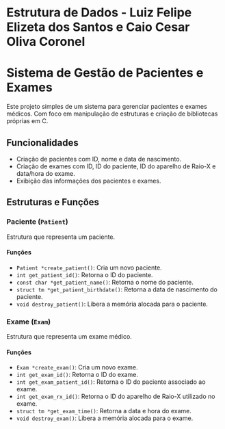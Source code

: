 # Estrutura de Dados - Luiz Felipe Elizeta dos Santos e Caio Cesar Oliva Coronel
# Sistema de Gestão de Pacientes e Exames

Este projeto simples de um sistema para gerenciar pacientes e exames médicos. Com foco em manipulação de estruturas e criação de bibliotecas próprias em C.

## Funcionalidades

- Criação de pacientes com ID, nome e data de nascimento.
- Criação de exames com ID, ID do paciente, ID do aparelho de Raio-X e data/hora do exame.
- Exibição das informações dos pacientes e exames.

## Estruturas e Funções

### Paciente (`Patient`)

Estrutura que representa um paciente.

#### Funções

- `Patient *create_patient()`: Cria um novo paciente.
- `int get_patient_id()`: Retorna o ID do paciente.
- `const char *get_patient_name()`: Retorna o nome do paciente.
- `struct tm *get_patient_birthdate()`: Retorna a data de nascimento do paciente.
- `void destroy_patient()`: Libera a memória alocada para o paciente.

### Exame (`Exam`)

Estrutura que representa um exame médico.

#### Funções

- `Exam *create_exam()`: Cria um novo exame.
- `int get_exam_id()`: Retorna o ID do exame.
- `int get_exam_patient_id()`: Retorna o ID do paciente associado ao exame.
- `int get_exam_rx_id()`: Retorna o ID do aparelho de Raio-X utilizado no exame.
- `struct tm *get_exam_time()`: Retorna a data e hora do exame.
- `void destroy_exam()`: Libera a memória alocada para o exame.
